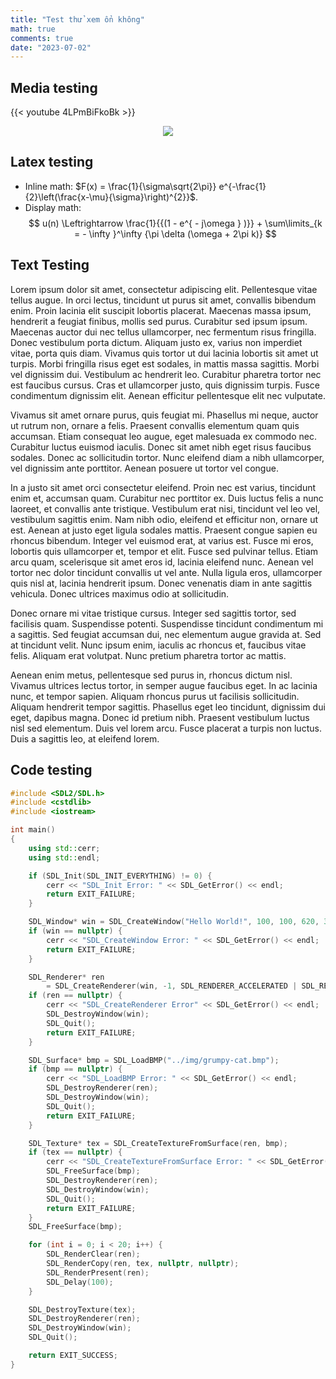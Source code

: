 ```yaml
---
title: "Test thử xem ổn không"
math: true
comments: true
date: "2023-07-02"
---
```


## Media testing

{{< youtube 4LPmBiFkoBk >}}

<center>
<img src="https://i.pinimg.com/originals/9f/75/a5/9f75a57a63c19662473771d349da5af3.jpg">
</center>

## Latex testing
- Inline math: $F(x) = \frac{1}{\sigma\sqrt{2\pi}} e^{-\frac{1}{2}\left(\frac{x-\mu}{\sigma}\right)^{2}}$.
- Display math:
$$
u(n) \Leftrightarrow \frac{1}{{(1 - e^{ - j\omega } )}} + \sum\limits_{k =  - \infty }^\infty  {\pi \delta (\omega  + 2\pi k)}
$$

## Text Testing

Lorem ipsum dolor sit amet, consectetur adipiscing elit. Pellentesque vitae tellus augue. In orci lectus, tincidunt ut purus sit amet, convallis bibendum enim. Proin lacinia elit suscipit lobortis placerat. Maecenas massa ipsum, hendrerit a feugiat finibus, mollis sed purus. Curabitur sed ipsum ipsum. Maecenas auctor dui nec tellus ullamcorper, nec fermentum risus fringilla. Donec vestibulum porta dictum. Aliquam justo ex, varius non imperdiet vitae, porta quis diam. Vivamus quis tortor ut dui lacinia lobortis sit amet ut turpis. Morbi fringilla risus eget est sodales, in mattis massa sagittis. Morbi vel dignissim dui. Vestibulum ac hendrerit leo. Curabitur pharetra tortor nec est faucibus cursus. Cras et ullamcorper justo, quis dignissim turpis. Fusce condimentum dignissim elit. Aenean efficitur pellentesque elit nec vulputate.

Vivamus sit amet ornare purus, quis feugiat mi. Phasellus mi neque, auctor ut rutrum non, ornare a felis. Praesent convallis elementum quam quis accumsan. Etiam consequat leo augue, eget malesuada ex commodo nec. Curabitur luctus euismod iaculis. Donec sit amet nibh eget risus faucibus sodales. Donec ac sollicitudin tortor. Nunc eleifend diam a nibh ullamcorper, vel dignissim ante porttitor. Aenean posuere ut tortor vel congue.

In a justo sit amet orci consectetur eleifend. Proin nec est varius, tincidunt enim et, accumsan quam. Curabitur nec porttitor ex. Duis luctus felis a nunc laoreet, et convallis ante tristique. Vestibulum erat nisi, tincidunt vel leo vel, vestibulum sagittis enim. Nam nibh odio, eleifend et efficitur non, ornare ut est. Aenean at justo eget ligula sodales mattis. Praesent congue sapien eu rhoncus bibendum. Integer vel euismod erat, at varius est. Fusce mi eros, lobortis quis ullamcorper et, tempor et elit. Fusce sed pulvinar tellus. Etiam arcu quam, scelerisque sit amet eros id, lacinia eleifend nunc. Aenean vel tortor nec dolor tincidunt convallis ut vel ante. Nulla ligula eros, ullamcorper quis nisl at, lacinia hendrerit ipsum. Donec venenatis diam in ante sagittis vehicula. Donec ultrices maximus odio at sollicitudin.

Donec ornare mi vitae tristique cursus. Integer sed sagittis tortor, sed facilisis quam. Suspendisse potenti. Suspendisse tincidunt condimentum mi a sagittis. Sed feugiat accumsan dui, nec elementum augue gravida at. Sed at tincidunt velit. Nunc ipsum enim, iaculis ac rhoncus et, faucibus vitae felis. Aliquam erat volutpat. Nunc pretium pharetra tortor ac mattis.

Aenean enim metus, pellentesque sed purus in, rhoncus dictum nisl. Vivamus ultrices lectus tortor, in semper augue faucibus eget. In ac lacinia nunc, et tempor sapien. Aliquam rhoncus purus ut facilisis sollicitudin. Aliquam hendrerit tempor sagittis. Phasellus eget leo tincidunt, dignissim dui eget, dapibus magna. Donec id pretium nibh. Praesent vestibulum luctus nisl sed elementum. Duis vel lorem arcu. Fusce placerat a turpis non luctus. Duis a sagittis leo, at eleifend lorem.

## Code testing

```cpp
#include <SDL2/SDL.h>
#include <cstdlib>
#include <iostream>

int main()
{
    using std::cerr;
    using std::endl;

    if (SDL_Init(SDL_INIT_EVERYTHING) != 0) {
        cerr << "SDL_Init Error: " << SDL_GetError() << endl;
        return EXIT_FAILURE;
    }

    SDL_Window* win = SDL_CreateWindow("Hello World!", 100, 100, 620, 387, SDL_WINDOW_SHOWN);
    if (win == nullptr) {
        cerr << "SDL_CreateWindow Error: " << SDL_GetError() << endl;
        return EXIT_FAILURE;
    }

    SDL_Renderer* ren
        = SDL_CreateRenderer(win, -1, SDL_RENDERER_ACCELERATED | SDL_RENDERER_PRESENTVSYNC);
    if (ren == nullptr) {
        cerr << "SDL_CreateRenderer Error" << SDL_GetError() << endl;
        SDL_DestroyWindow(win);
        SDL_Quit();
        return EXIT_FAILURE;
    }

    SDL_Surface* bmp = SDL_LoadBMP("../img/grumpy-cat.bmp");
    if (bmp == nullptr) {
        cerr << "SDL_LoadBMP Error: " << SDL_GetError() << endl;
        SDL_DestroyRenderer(ren);
        SDL_DestroyWindow(win);
        SDL_Quit();
        return EXIT_FAILURE;
    }

    SDL_Texture* tex = SDL_CreateTextureFromSurface(ren, bmp);
    if (tex == nullptr) {
        cerr << "SDL_CreateTextureFromSurface Error: " << SDL_GetError() << endl;
        SDL_FreeSurface(bmp);
        SDL_DestroyRenderer(ren);
        SDL_DestroyWindow(win);
        SDL_Quit();
        return EXIT_FAILURE;
    }
    SDL_FreeSurface(bmp);

    for (int i = 0; i < 20; i++) {
        SDL_RenderClear(ren);
        SDL_RenderCopy(ren, tex, nullptr, nullptr);
        SDL_RenderPresent(ren);
        SDL_Delay(100);
    }

    SDL_DestroyTexture(tex);
    SDL_DestroyRenderer(ren);
    SDL_DestroyWindow(win);
    SDL_Quit();

    return EXIT_SUCCESS;
}
```

